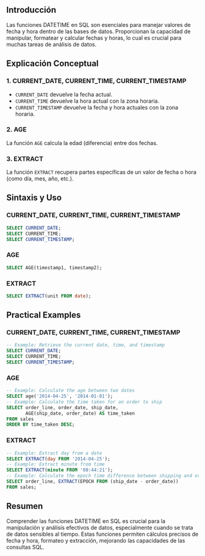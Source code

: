 <!-- # Funciones DATETIME en SQL -->

## Introducción

Las funciones DATETIME en SQL son esenciales para manejar valores de fecha y hora dentro de las bases de datos. Proporcionan la capacidad de manipular, formatear y calcular fechas y horas, lo cual es crucial para muchas tareas de análisis de datos.

## Explicación Conceptual

### 1. CURRENT_DATE, CURRENT_TIME, CURRENT_TIMESTAMP

- `CURRENT_DATE` devuelve la fecha actual.
- `CURRENT_TIME` devuelve la hora actual con la zona horaria.
- `CURRENT_TIMESTAMP` devuelve la fecha y hora actuales con la zona horaria.

### 2. AGE

La función `AGE` calcula la edad (diferencia) entre dos fechas.

### 3. EXTRACT

La función `EXTRACT` recupera partes específicas de un valor de fecha o hora (como día, mes, año, etc.).

## Sintaxis y Uso

### CURRENT_DATE, CURRENT_TIME, CURRENT_TIMESTAMP

```sql
SELECT CURRENT_DATE;
SELECT CURRENT_TIME;
SELECT CURRENT_TIMESTAMP;
```

### AGE

```sql
SELECT AGE(timestamp1, timestamp2);
```

### EXTRACT

```sql
SELECT EXTRACT(unit FROM date);
```

## Practical Examples

### CURRENT_DATE, CURRENT_TIME, CURRENT_TIMESTAMP

```sql
-- Example: Retrieve the current date, time, and timestamp
SELECT CURRENT_DATE;
SELECT CURRENT_TIME;
SELECT CURRENT_TIMESTAMP;
```

### AGE

```sql
-- Example: Calculate the age between two dates
SELECT age('2014-04-25', '2014-01-01');
-- Example: Calculate the time taken for an order to ship
SELECT order_line, order_date, ship_date, 
       AGE(ship_date, order_date) AS time_taken
FROM sales
ORDER BY time_taken DESC;
```

### EXTRACT

```sql
-- Example: Extract day from a date
SELECT EXTRACT(day FROM '2014-04-25');
-- Example: Extract minute from time
SELECT EXTRACT(minute FROM '08:44:21');
-- Example: Calculate the epoch time difference between shipping and order dates
SELECT order_line, EXTRACT(EPOCH FROM (ship_date - order_date))
FROM sales;
```

## Resumen

Comprender las funciones DATETIME en SQL es crucial para la manipulación y análisis efectivos de datos, especialmente cuando se trata de datos sensibles al tiempo. Estas funciones permiten cálculos precisos de fecha y hora, formateo y extracción, mejorando las capacidades de las consultas SQL.


